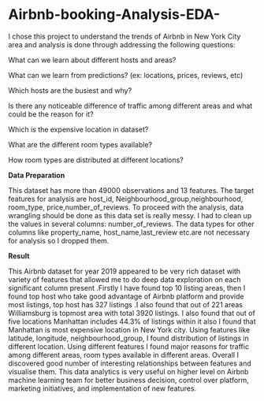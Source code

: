 # Airbnb-booking-Analysis-EDA- 
I chose this project to understand the trends of Airbnb in New York City area and analysis is done through addressing the following questions:

 What can we learn about different hosts and areas?
 
 What can we learn from predictions? (ex: locations, prices, reviews, etc)
 
 Which hosts are the busiest and why?
 
 Is there any noticeable difference of traffic among different areas and what could be the reason for it? 
 
 Which is the expensive location in dataset?
 
 What are the different room types available?
 
 How room types are distributed at different locations?
 
 
 **Data Preparation**
 
This dataset has more than 49000 observations and 13 features. The target features for analysis are   host_id, Neighbourhood_group,neighbourhood, room_type, price,number_of_reviews. To proceed with the analysis, data wrangling should be done as this data set is really messy.
I had to clean up the values in several columns: number_of_reviews.
The data types for other columns like property_name, host_name,last_review etc.are not necessary for analysis so I dropped them.


**Result**

This Airbnb dataset for year 2019 appeared to be very rich dataset with variety of features that allowed me to do deep data exploration on each significant column present .Firstly I have found top 10 listing areas, then I found top host who take good advantage of Airbnb platform and provide most listings, top host has 327 listings .I also found that out of 221 areas Williamsburg is topmost area with total 3920 listings. I also found that out of five locations Manhattan includes 44.3% of listings within it also I found that Manhattan is most expensive location in New York city. Using features like latitude, longitude, neighbourhood_group, I found distribution of listings in different location. Using different features I found major reasons for traffic among different areas, room types available in different areas. Overall I discovered good number of interesting relationships between features and visualise them. This data analytics is very useful on higher level on Airbnb machine learning team for better business decision, control over platform, marketing initiatives, and implementation of new features.
